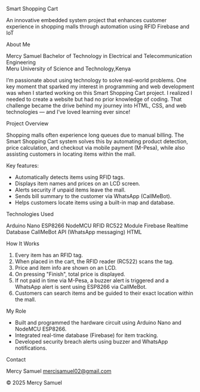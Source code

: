 Smart Shopping Cart

An innovative embedded system project that enhances customer experience in shopping malls through automation using RFID Firebase and IoT

 About Me
 
Mercy Samuel 
Bachelor of Technology in Electrical and Telecommunication Engineering  
Meru University of Science and Technology,Kenya  

I’m passionate about using technology to solve real-world problems. One key moment that sparked my interest in programming and web development was when I started working on this Smart Shopping Cart project. I realized I needed to create a website but had no prior knowledge of coding. That challenge became the drive behind my journey into HTML, CSS, and web technologies — and I’ve loved learning ever since!

 Project Overview
 
Shopping malls often experience long queues due to manual billing. The Smart Shopping Cart system solves this by automating product detection, price calculation, and checkout via mobile payment (M-Pesa), while also assisting customers in locating items within the mall.

Key features:
- Automatically detects items using RFID tags.
- Displays item names and prices on an LCD screen.
- Alerts security if unpaid items leave the mall.
- Sends bill summary to the customer via WhatsApp (CallMeBot).
- Helps customers locate items using a built-in map and database.


Technologies Used

Arduino Nano
ESP8266 NodeMCU
RFID RC522 Module
Firebase Realtime Database
CallMeBot API (WhatsApp messaging)
HTML

 How It Works

1. Every item has an RFID tag.
2. When placed in the cart, the RFID reader (RC522) scans the tag.
3. Price and item info are shown on an LCD.
4. On pressing "Finish", total price is displayed.
5. If not paid in time via M-Pesa, a buzzer alert is triggered and a WhatsApp alert is sent using ESP8266 via CallMeBot.
6. Customers can search items and be guided to their exact location within the mall.

 My Role

- Built and programmed the hardware circuit using Arduino Nano and NodeMCU ESP8266.
- Integrated real-time database (Firebase) for item tracking.
- Developed security breach alerts using buzzer and WhatsApp notifications.

Contact

Mercy Samuel 
mercisamuel02@gmail.com


© 2025 Mercy Samuel
